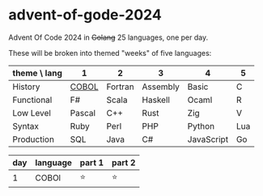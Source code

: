 # advent-of-gode-2024

Advent Of Code 2024 in ~~Golang~~ 25 languages, one per day.

These will be broken into themed "weeks" of five languages:

| theme \ lang | 1                                | 2       | 3        | 4          | 5   |
| ------------ | -------------------------------- | ------- | -------- | ---------- | --- |
| History      | [COBOL](./day-1-cobol/README.md) | Fortran | Assembly | Basic      | C   |
| Functional   | F#                               | Scala   | Haskell  | Ocaml      | R   |
| Low Level    | Pascal                           | C++     | Rust     | Zig        | V   |
| Syntax       | Ruby                             | Perl    | PHP      | Python     | Lua |
| Production   | SQL                              | Java    | C#       | JavaScript | Go  |

| day | language | part 1 | part 2 |
| --- | -------- | ------ | ------ |
| 1   | COBOl    | ⭐     | ⭐     |
